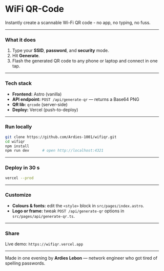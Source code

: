 # WiFi QR-Code 

Instantly create a scannable Wi-Fi QR code - no app, no typing, no fuss.

---

### What it does
1. Type your **SSID**, **password**, and **security** mode.  
2. Hit **Generate**.  
3. Flash the generated QR code to any phone or laptop and connect in one tap.

---

### Tech stack
- **Frontend:** Astro (vanilla)  
- **API endpoint:** `POST /api/generate-qr` — returns a Base64 PNG  
- **QR lib:** `qrcode` (server-side)  
- **Deploy:** Vercel (push-to-deploy)

---

### Run locally
```bash
git clone https://github.com/Ardies-1001/wifiqr.git
cd wifiqr
npm install
npm run dev      # open http://localhost:4321
```

---

### Deploy in 30 s
```bash
vercel --prod
```

---

### Customize
- **Colours & fonts:** edit the `<style>` block in `src/pages/index.astro`.  
- **Logo or frame:** tweak `POST /api/generate-qr` options in `src/pages/api/generate-qr.ts`.

---

### Share
Live demo: `https://wifiqr.vercel.app`

---

Made in one evening by **Ardies Lebon** — network engineer who got tired of spelling passwords.